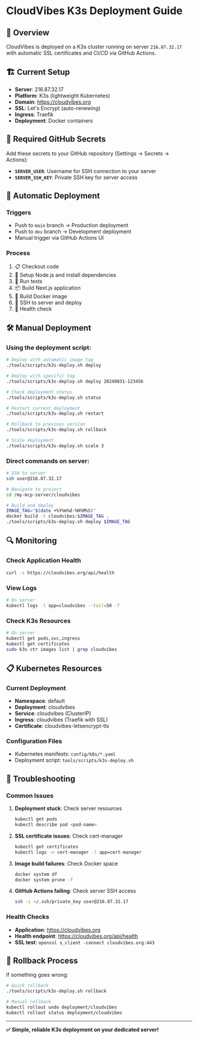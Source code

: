 # CloudVibes K3s Deployment Guide

## 🚀 Overview

CloudVibes is deployed on a K3s cluster running on server `216.87.32.17` with automatic SSL certificates and CI/CD via GitHub Actions.

## 🏗️ Current Setup

- **Server**: 216.87.32.17
- **Platform**: K3s (lightweight Kubernetes)
- **Domain**: https://cloudvibes.org
- **SSL**: Let's Encrypt (auto-renewing)
- **Ingress**: Traefik
- **Deployment**: Docker containers

## 🔧 Required GitHub Secrets

Add these secrets to your GitHub repository (Settings → Secrets → Actions):

- **`SERVER_USER`**: Username for SSH connection to your server
- **`SERVER_SSH_KEY`**: Private SSH key for server access

## 🚀 Automatic Deployment

### Triggers
- Push to `main` branch → Production deployment
- Push to `dev` branch → Development deployment
- Manual trigger via GitHub Actions UI

### Process
1. 📋 Checkout code
2. 🔧 Setup Node.js and install dependencies
3. 🧪 Run tests
4. 📦 Build Next.js application
5. 🐳 Build Docker image
6. 🚀 SSH to server and deploy
7. 🏥 Health check

## 🛠️ Manual Deployment

### Using the deployment script:
```bash
# Deploy with automatic image tag
./tools/scripts/k3s-deploy.sh deploy

# Deploy with specific tag
./tools/scripts/k3s-deploy.sh deploy 20240831-123456

# Check deployment status
./tools/scripts/k3s-deploy.sh status

# Restart current deployment
./tools/scripts/k3s-deploy.sh restart

# Rollback to previous version
./tools/scripts/k3s-deploy.sh rollback

# Scale deployment
./tools/scripts/k3s-deploy.sh scale 3
```

### Direct commands on server:
```bash
# SSH to server
ssh user@216.87.32.17

# Navigate to project
cd /my-mcp-server/cloudvibes

# Build and deploy
IMAGE_TAG="$(date +%Y%m%d-%H%M%S)"
docker build -t cloudvibes:$IMAGE_TAG .
./tools/scripts/k3s-deploy.sh deploy $IMAGE_TAG
```

## 🔍 Monitoring

### Check Application Health
```bash
curl -s https://cloudvibes.org/api/health
```

### View Logs
```bash
# On server
kubectl logs -l app=cloudvibes --tail=50 -f
```

### Check K3s Resources
```bash
# On server
kubectl get pods,svc,ingress
kubectl get certificates
sudo k3s ctr images list | grep cloudvibes
```

## 📋 Kubernetes Resources

### Current Deployment
- **Namespace**: default
- **Deployment**: cloudvibes
- **Service**: cloudvibes (ClusterIP)
- **Ingress**: cloudvibes (Traefik with SSL)
- **Certificate**: cloudvibes-letsencrypt-tls

### Configuration Files
- Kubernetes manifests: `config/k8s/*.yaml`
- Deployment script: `tools/scripts/k3s-deploy.sh`

## 🚨 Troubleshooting

### Common Issues

1. **Deployment stuck**: Check server resources
   ```bash
   kubectl get pods
   kubectl describe pod <pod-name>
   ```

2. **SSL certificate issues**: Check cert-manager
   ```bash
   kubectl get certificates
   kubectl logs -n cert-manager -l app=cert-manager
   ```

3. **Image build failures**: Check Docker space
   ```bash
   docker system df
   docker system prune -f
   ```

4. **GitHub Actions failing**: Check server SSH access
   ```bash
   ssh -i ~/.ssh/private_key user@216.87.32.17
   ```

### Health Checks
- **Application**: https://cloudvibes.org
- **Health endpoint**: https://cloudvibes.org/api/health
- **SSL test**: `openssl s_client -connect cloudvibes.org:443`

## 🔄 Rollback Process

If something goes wrong:
```bash
# Quick rollback
./tools/scripts/k3s-deploy.sh rollback

# Manual rollback
kubectl rollout undo deployment/cloudvibes
kubectl rollout status deployment/cloudvibes
```

---

**✅ Simple, reliable K3s deployment on your dedicated server!**